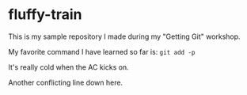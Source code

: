 # fluffy-train
This is my sample repository I made during my "Getting Git" workshop.

My favorite command I have learned so far is: `git add -p`

It's really cold when the AC kicks on.

Another conflicting line down here.
